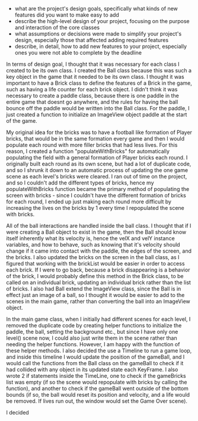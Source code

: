  - what are the project's design goals, specifically what kinds of new features did you want to make easy to add
 - describe the high-level design of your project, focusing on the purpose and interaction of the core classes
 - what assumptions or decisions were made to simplify your project's design, especially those that affected adding required features
 - describe, in detail, how to add new features to your project, especially ones you were not able to complete by the deadline
 
 
 In terms of design goal, I thought that it was necessary for each class I created to be its own class.
 I created the Ball class because this was such a key object in the game that it needed to be its own class. I thought it was
 important to have a Brick class to define the features of a Brick in the game, such as having a life counter for each brick
 object. I didn't think it was necessary to create a paddle class, because there is one paddle in the entire game that doesnt go anywhere, 
 and the rules for having the ball bounce off the paddle would be written into the Ball class. For the paddle, I just created
 a function to initialize an ImageView object paddle at the start of the game.
 
 My original idea for the bricks was to have a football like formation of Player bricks, that would be in the same formation every game
 and then I would populate each round with more filler bricks that had less lives. For this reason, I created a function "populateWithBricks" 
 for automatically populating the field with a general formation of Player bricks each round. I originally built each round as its own scene, but had
  a lot of duplicate code, and so I shrunk it down to an automatic process of updating the one game scene as each level's bricks were cleared.
 I ran out of time on the project, and so I couldn't add the different types of bricks, hence my populateWithBricks function became 
 the primary method of populating the screen with bricks - since I couldn't have the different formation of bricks
 for each round, I ended up just making each round more difficult by increasing the lives on the bricks by 1 every time I repopulated 
 the scene with bricks. 
 
 All of the ball interactions are handled inside the ball class. I thought that if I were creating a Ball object to exist in
 the game, then the Ball should know itself inherently what its velocity is, hence the velX and velY instance variables, and how to behave, such as knowing that it's velocity should change if it
 came into contact with the paddle, the edges of the screen, and the bricks. I also updated the bricks on the screen in the ball class,
 as I figured that working with the brickList would be easier in order to access each brick. If I were to go back, because a brick
 disappearing is a behavior of the brick, I would probably define this method in the Brick class, to be called on an individual brick, updating an individual
 brick rather than the list of bricks. I also had Ball extend the ImageView class, since the Ball is in effect just an image of a ball, so I thought it would be easier to add to the scenes in the
 main game, rather than converting the ball into an ImageView object. 
 
 In the main game class, when I initially had different scenes for each level, I removed the duplicate code by creating helper functions to initialize the paddle, the ball, setting the background etc.,
 but since I have only one level() scene now, I could also just write them in the scene rather than needing the helper functions. However, I am happy with the function of these helper methods.
 I also decided the use a Timeline to run a game loop, and inside this timeline I would update the position of the gameBall, and I would call the functions from the Ball class on the gameBall to check if it had collided with
 any object in its updated state each KeyFrame. I also wrote 2 if statements inside the TimeLine, one to check if the gameBricks list was empty (if so the scene would repopulate with bricks by calling the function), and 
 another to check if the gameBall went outside of the bottom bounds (if so, the ball would reset its position and velocity, and a life would be removed. If lives run out, the window would set the Game Over scene).
 
 I decided
 
 